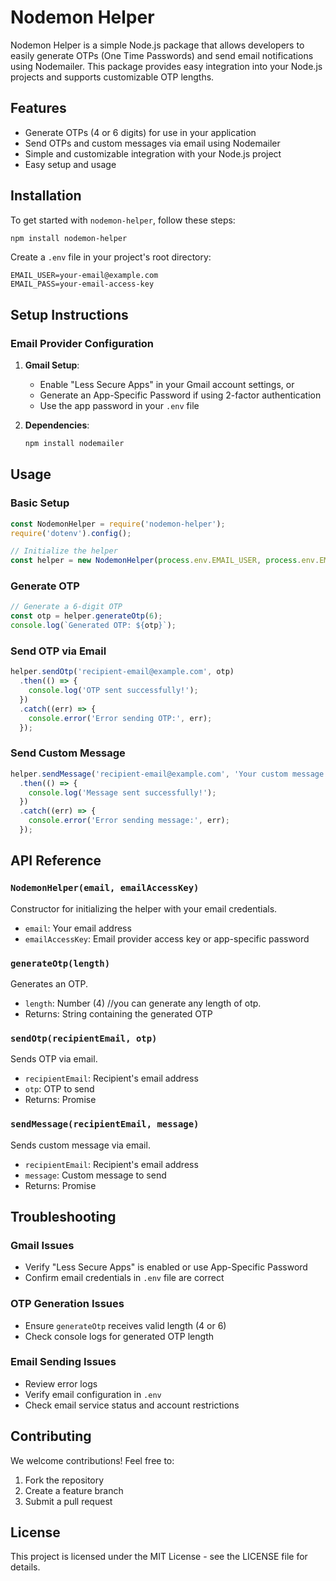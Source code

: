 # Nodemon Helper

Nodemon Helper is a simple Node.js package that allows developers to easily generate OTPs (One Time Passwords) and send email notifications using Nodemailer. This package provides easy integration into your Node.js projects and supports customizable OTP lengths.

## Features
- Generate OTPs (4 or 6 digits) for use in your application
- Send OTPs and custom messages via email using Nodemailer
- Simple and customizable integration with your Node.js project
- Easy setup and usage

## Installation

To get started with `nodemon-helper`, follow these steps:

```bash
npm install nodemon-helper
```

Create a `.env` file in your project's root directory:

```plaintext
EMAIL_USER=your-email@example.com
EMAIL_PASS=your-email-access-key
```

## Setup Instructions

### Email Provider Configuration

1. **Gmail Setup**:
   - Enable "Less Secure Apps" in your Gmail account settings, or
   - Generate an App-Specific Password if using 2-factor authentication
   - Use the app password in your `.env` file

2. **Dependencies**:
   ```bash
   npm install nodemailer
   ```

## Usage

### Basic Setup

```javascript
const NodemonHelper = require('nodemon-helper');
require('dotenv').config();

// Initialize the helper
const helper = new NodemonHelper(process.env.EMAIL_USER, process.env.EMAIL_PASS);
```

### Generate OTP

```javascript
// Generate a 6-digit OTP
const otp = helper.generateOtp(6);
console.log(`Generated OTP: ${otp}`);
```

### Send OTP via Email

```javascript
helper.sendOtp('recipient-email@example.com', otp)
  .then(() => {
    console.log('OTP sent successfully!');
  })
  .catch((err) => {
    console.error('Error sending OTP:', err);
  });
```

### Send Custom Message

```javascript
helper.sendMessage('recipient-email@example.com', 'Your custom message here!')
  .then(() => {
    console.log('Message sent successfully!');
  })
  .catch((err) => {
    console.error('Error sending message:', err);
  });
```

## API Reference

### `NodemonHelper(email, emailAccessKey)`
Constructor for initializing the helper with your email credentials.

- `email`: Your email address
- `emailAccessKey`: Email provider access key or app-specific password

### `generateOtp(length)`
Generates an OTP.

- `length`: Number (4) //you can generate any length of otp. 
- Returns: String containing the generated OTP

### `sendOtp(recipientEmail, otp)`
Sends OTP via email.

- `recipientEmail`: Recipient's email address
- `otp`: OTP to send
- Returns: Promise

### `sendMessage(recipientEmail, message)`
Sends custom message via email.

- `recipientEmail`: Recipient's email address
- `message`: Custom message to send
- Returns: Promise

## Troubleshooting

### Gmail Issues
- Verify "Less Secure Apps" is enabled or use App-Specific Password
- Confirm email credentials in `.env` file are correct

### OTP Generation Issues
- Ensure `generateOtp` receives valid length (4 or 6)
- Check console logs for generated OTP length

### Email Sending Issues
- Review error logs
- Verify email configuration in `.env`
- Check email service status and account restrictions

## Contributing

We welcome contributions! Feel free to:
1. Fork the repository
2. Create a feature branch
3. Submit a pull request

## License

This project is licensed under the MIT License - see the LICENSE file for details.
